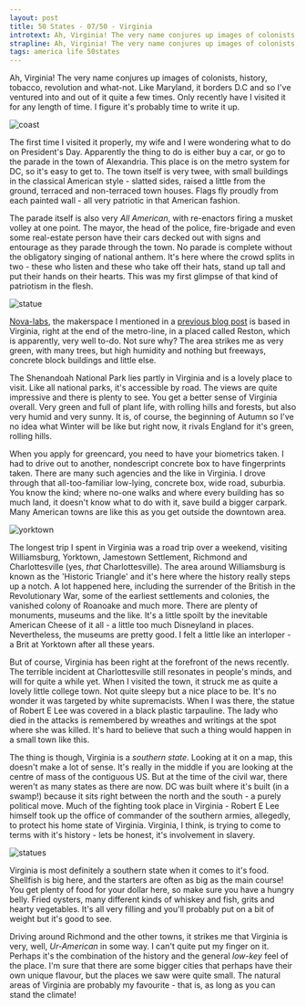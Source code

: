 ```yaml
---
layout: post
title: 50 States - 07/50 - Virginia
introtext: Ah, Virginia! The very name conjures up images of colonists, history, tobacco, revolution and what-not.
strapline: Ah, Virginia! The very name conjures up images of colonists, history, tobacco, revolution and what-not.
tags: america life 50states
---
```


Ah, Virginia! The very name conjures up images of colonists, history, tobacco, revolution and what-not. Like Maryland, it borders D.C and so I've ventured into and out of it quite a few times. Only recently have I visited it for any length of time. I figure it's probably time to write it up. 

![coast](https://c1.staticflickr.com/5/4473/36893486374_e279b7d271.jpg)

The first time I visited it properly, my wife and I were wondering what to do on President's Day. Apparently the thing to do is either buy a car, or go to the parade in the town of Alexandria. This place is on the metro system for DC, so it's easy to get to. The town itself is very twee, with small buildings in the classical American style - slatted sides, raised a little from the ground, terraced and non-terraced town houses. Flags fly proudly from each painted wall - all very patriotic in that American fashion. 

The parade itself is also very *All American*, with re-enactors firing a musket volley at one point. The mayor, the head of the police, fire-brigade and even some real-estate person have their cars decked out with signs and entourage as they parade through the town. No parade is complete without the obligatory singing of national anthem. It's here where the crowd splits in two - these who listen and these who take off their hats, stand up tall and put their hands on their hearts. This was my first glimpse of that kind of patriotism in the flesh.

![statue](https://c1.staticflickr.com/5/4511/37604220131_6a77d5d8d1.jpg)

[Nova-labs](http://www.nova-labs.org/), the makerspace I mentioned in a [previous blog post](https://www.section9.co.uk/posts/2017-07-09-East-Coast-Hackspaces.html) is based in Virginia, right at the end of the metro-line, in a placed called Reston, which is apparently, very well to-do. Not sure why? The area strikes me as very green, with many trees, but high humidity and nothing but freeways, concrete block buildings and little else. 

The Shenandoah National Park lies partly in Virginia and is a lovely place to visit. Like all national parks, it's accessible by road. The views are quite impressive and there is plenty to see. You get a better sense of Virginia overall. Very green and full of plant life, with rolling hills and forests, but also very humid and very sunny. It is, of course, the beginning of Autumn so I've no idea what Winter will be like but right now, it rivals England for it's green, rolling hills.

When you apply for greencard, you need to have your biometrics taken. I had to drive out to another, nondescript concrete box to have fingerprints taken. There are many such agencies and the like in Virginia. I drove through that all-too-familiar low-lying, concrete box, wide road, suburbia. You know the kind; where no-one walks and where every building has so much land, it doesn't know what to do with it, save build a bigger carpark. Many American towns are like this as you get outside the downtown area. 

![yorktown](https://c1.staticflickr.com/5/4477/23751282608_13b9e83aa2.jpg)

The longest trip I spent in Virginia was a road trip over a weekend, visiting Williamsburg, Yorktown, Jamestown Settlement, Richmond and Charlottesville (yes, *that* Charlottesville). The area around Williamsburg is known as the 'Historic Triangle' and it's here where the history really steps up a notch. A lot happened here, including the surrender of the British in the Revolutionary War, some of the earliest settlements and colonies, the vanished colony of Roanoake and much more. There are plenty of monuments, museums and the like. It's a little spoilt by the inevitable American Cheese of it all - a little too much Disneyland in places. Nevertheless, the museums are pretty good. I felt a little like an interloper - a Brit at Yorktown after all these years.

But of course, Virginia has been right at the forefront of the news recently. The terrible incident at Charlottesville still resonates in people's minds, and will for quite a while yet. When I visited the town, it struck me as quite a lovely little college town. Not quite sleepy but a nice place to be. It's no wonder it was targeted by white supremacists. When I was there, the statue of Robert E Lee was covered in a black plastic tarpauline. The lady who died in the attacks is remembered by wreathes and writings at the spot where she was killed. It's hard to believe that such a thing would happen in a small town like this.

The thing is though, Virginia is a *southern state*. Looking at it on a map, this doesn't make a lot of sense. It's really in the middle if you are looking at the centre of mass of the contiguous US. But at the time of the civil war, there weren't as many states as there are now. DC was built where it's built (in a swamp!) because it sits right between the north and the south - a purely political move. Much of the fighting took place in Virginia - Robert E Lee himself took up the office of commander of the southern armies, allegedly, to protect his home state of Virginia. Virginia, I think, is trying to come to terms with it's history - lets be honest, it's involvement in slavery.

![statues](https://c1.staticflickr.com/5/4487/37571882022_753f80a232.jpg)

Virginia is most definitely a southern state when it comes to it's food. Shellfish is big here, and the starters are often as big as the main course! You get plenty of food for your dollar here, so make sure you have a hungry belly. Fried oysters, many different kinds of whiskey and fish, grits and hearty vegetables. It's all very filling and you'll probably put on a bit of weight but it's good to see.

Driving around Richmond and the other towns, it strikes me that Virginia is very, well, *Ur-American* in some way. I can't quite put my finger on it. Perhaps it's the combination of the history and the general *low-key* feel of the place. I'm sure that there are some bigger cities that perhaps have their own unique flavour, but the places we saw were quite small. The natural areas of Virginia are probably my favourite - that is, as long as you can stand the climate!   

